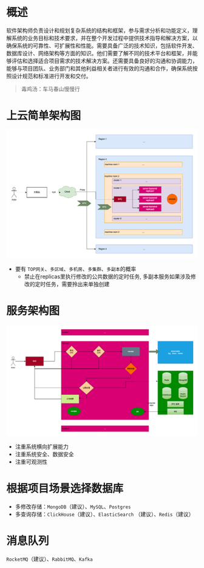 # 概述

软件架构师负责设计和规划复杂系统的结构和框架，参与需求分析和功能定义，理解系统的业务目标和技术要求，并在整个开发过程中提供技术指导和解决方案，以确保系统的可靠性、可扩展性和性能。需要具备广泛的技术知识，包括软件开发、数据库设计、网络架构等方面的知识。他们需要了解不同的技术平台和框架，并能够评估和选择适合项目需求的技术解决方案。还需要具备良好的沟通和协调能力，能够与项目团队、业务部门和其他利益相关者进行有效的沟通和合作，确保系统按照设计规范和标准进行开发和交付。

> 毒鸡汤：车马春山慢慢行

# 上云简单架构图

![](./images/g-arch.drawio.png)

- 要有 `TOP网关`、`多区域`、`多机房`、`多集群`、`多副本`的概率
  - 禁止在replicas里执行修改的公共数据的定时任务, 多副本服务如果涉及修改的定时任务，需要拎出来单独创建

# 服务架构图

![](./images/s-arch.drawio.png)

- 注重系统横向扩展能力
- 注重系统安全、数据安全
- 注重可观测性

# 根据项目场景选择数据库

- 多修改存储：`MongoDB`（建议）、`MySQL`、`Postgres`
- 多查询存储：`ClickHouse`（建议）、`ElasticSearch` （建议）、`Redis`（建议）

# 消息队列

`RocketMQ`（建议）、`RabbitMQ`、`Kafka`

